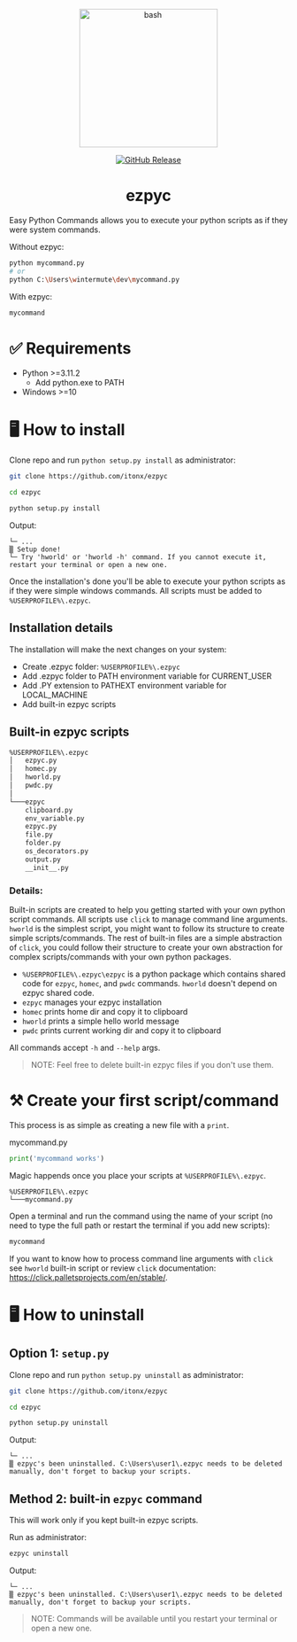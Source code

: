 <p align="center">
  <img width="250px" src="https://raw.githubusercontent.com/marwin1991/profile-technology-icons/refs/heads/main/icons/bash.png" alt="bash" title="bash"/>
</p>
<p align="center">
  <a href="https://github.com/itonx/ezpyc/releases" target="_blank"><img alt="GitHub Release" src="https://img.shields.io/github/v/release/itonx/ezpyc"/></a>
</p>

# <div align="center">ezpyc</div>

Easy Python Commands allows you to execute your python scripts as if they were system commands.

Without ezpyc:

```bash
python mycommand.py
# or
python C:\Users\wintermute\dev\mycommand.py
```

With ezpyc:

```bash
mycommand
```

# ✅ Requirements

- Python >=3.11.2
  - Add python.exe to PATH
- Windows >=10

# 🖥️ How to install

Clone repo and run `python setup.py install` as administrator:

```bash
git clone https://github.com/itonx/ezpyc
```

```bash
cd ezpyc
```

```bash
python setup.py install
```

Output:

```
└─ ...
▒ Setup done!
└─ Try 'hworld' or 'hworld -h' command. If you cannot execute it, restart your terminal or open a new one.
```

Once the installation's done you'll be able to execute your python scripts as if they were simple windows commands. All scripts must be added to `%USERPROFILE%\.ezpyc`.

## Installation details

The installation will make the next changes on your system:

- Create .ezpyc folder: `%USERPROFILE%\.ezpyc`
- Add .ezpyc folder to PATH environment variable for CURRENT_USER
- Add .PY extension to PATHEXT environment variable for LOCAL_MACHINE
- Add built-in ezpyc scripts

## Built-in ezpyc scripts

```bash
%USERPROFILE%\.ezpyc
│   ezpyc.py
│   homec.py
│   hworld.py
│   pwdc.py
│
└───ezpyc
    clipboard.py
    env_variable.py
    ezpyc.py
    file.py
    folder.py
    os_decorators.py
    output.py
    __init__.py
```

### Details:

Built-in scripts are created to help you getting started with your own python script commands. All scripts use `click` to manage command line arguments. `hworld` is the simplest script, you might want to follow its structure to create simple scripts/commands. The rest of built-in files are a simple abstraction of `click`, you could follow their structure to create your own abstraction for complex scripts/commands with your own python packages.

- `%USERPROFILE%\.ezpyc\ezpyc` is a python package which contains shared code for `ezpyc`, `homec`, and `pwdc` commands. `hworld` doesn't depend on ezpyc shared code.
- `ezpyc` manages your ezpyc installation
- `homec` prints home dir and copy it to clipboard
- `hworld` prints a simple hello world message
- `pwdc` prints current working dir and copy it to clipboard

All commands accept `-h` and `--help` args.

> NOTE: Feel free to delete built-in ezpyc files if you don't use them.

# ⚒️ Create your first script/command

This process is as simple as creating a new file with a `print`.

mycommand.py

```python
print('mycommand works')
```

Magic happends once you place your scripts at `%USERPROFILE%\.ezpyc`.

```
%USERPROFILE%\.ezpyc
└───mycommand.py
```

Open a terminal and run the command using the name of your script (no need to type the full path or restart the terminal if you add new scripts):

```bash
mycommand
```

If you want to know how to process command line arguments with `click` see `hworld` built-in script or review `click` documentation: https://click.palletsprojects.com/en/stable/.

# 🖥️ How to uninstall

## Option 1: `setup.py`

Clone repo and run `python setup.py uninstall` as administrator:

```bash
git clone https://github.com/itonx/ezpyc
```

```bash
cd ezpyc
```

```bash
python setup.py uninstall
```

Output:

```
└─ ...
▒ ezpyc's been uninstalled. C:\Users\user1\.ezpyc needs to be deleted manually, don't forget to backup your scripts.
```

## Method 2: built-in `ezpyc` command

This will work only if you kept built-in ezpyc scripts.

Run as administrator:

```bash
ezpyc uninstall
```

Output:

```
└─ ...
▒ ezpyc's been uninstalled. C:\Users\user1\.ezpyc needs to be deleted manually, don't forget to backup your scripts.
```

> NOTE: Commands will be available until you restart your terminal or open a new one.
